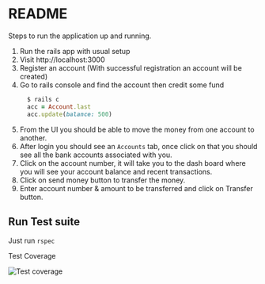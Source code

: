 # README

Steps to run the application up and running.

1. Run the rails app with usual setup
2. Visit http://localhost:3000
3. Register an account (With successful registration an account will be created)
4. Go to rails console and find the account then credit some fund
    ```ruby
      $ rails c
      acc = Account.last
      acc.update(balance: 500)
    ```
5. From the UI you should be able to move the money from one account to another.
6. After login you should see an `Accounts` tab, once click on that you should see all the bank accounts associated with you.
7. Click on the account number, it will take you to the dash board where you will see your account balance and recent transactions.
8. Click on send money button to transfer the money.
9. Enter account number & amount to be transferred and click on Transfer button.

## Run Test suite

Just run `rspec`

Test Coverage

![Test coverage](https://github.com/ahmadhasankhan/digidentity_bank/blob/main/coverage.png?raw=true)


